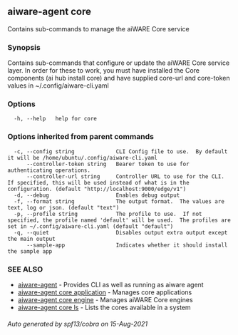 ## aiware-agent core

Contains sub-commands to manage the aiWARE Core service

### Synopsis

Contains sub-commands that configure or update the aiWARE Core service layer.
In order for these to work, you must have installed the Core components
(ai hub install core) and have supplied core-url and core-token values in
~/.config/aiware-cli.yaml

### Options

```
  -h, --help   help for core
```

### Options inherited from parent commands

```
  -c, --config string             CLI Config file to use.  By default it will be /home/ubuntu/.config/aiware-cli.yaml
      --controller-token string   Bearer token to use for authenticating operations.
      --controller-url string     Controller URL to use for the CLI.  If specified, this will be used instead of what is in the configuration. (default "http://localhost:9000/edge/v1")
  -d, --debug                     Enables debug output
  -f, --format string             The output format.  The values are text, log or json. (default "text")
  -p, --profile string            The profile to use.  If not specified, the profile named 'default' will be used.  The profiles are set in ~/.config/aiware-cli.yaml (default "default")
  -q, --quiet                     Disables output extra output except the main output
      --sample-app                Indicates whether it should install the sample app
```

### SEE ALSO

* [aiware-agent](/cli/aiware-agent.md)	 - Provides CLI as well as running as aiware agent
* [aiware-agent core application](/cli/aiware-agent_core_application.md)	 - Manages core applications
* [aiware-agent core engine](/cli/aiware-agent_core_engine.md)	 - Manages aiWARE Core engines
* [aiware-agent core ls](/cli/aiware-agent_core_ls.md)	 - Lists the cores available in a system

###### Auto generated by spf13/cobra on 15-Aug-2021
